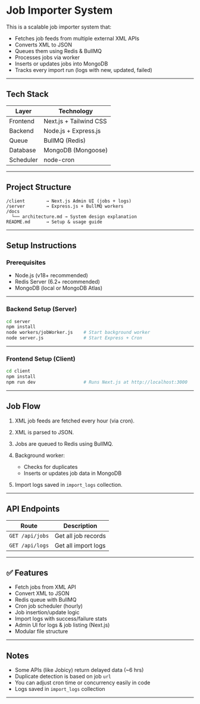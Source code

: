 # Job Importer System

This is a scalable job importer system that:

* Fetches job feeds from multiple external XML APIs
* Converts XML to JSON
* Queues them using Redis & BullMQ
* Processes jobs via worker
* Inserts or updates jobs into MongoDB
* Tracks every import run (logs with new, updated, failed)

---

## Tech Stack

| Layer     | Technology             |
| --------- | ---------------------- |
| Frontend  | Next.js + Tailwind CSS |
| Backend   | Node.js + Express.js   |
| Queue     | BullMQ (Redis)         |
| Database  | MongoDB (Mongoose)     |
| Scheduler | node-cron              |

---

## Project Structure

```
/client        → Next.js Admin UI (jobs + logs)
/server        → Express.js + BullMQ workers
/docs
  └── architecture.md → System design explanation
README.md      → Setup & usage guide
```

---

## Setup Instructions

### Prerequisites

* Node.js (v18+ recommended)
* Redis Server (6.2+ recommended)
* MongoDB (local or MongoDB Atlas)

---

### Backend Setup (Server)

```bash
cd server
npm install
node workers/jobWorker.js    # Start background worker
node server.js               # Start Express + Cron
```

---

### Frontend Setup (Client)

```bash
cd client
npm install
npm run dev                  # Runs Next.js at http://localhost:3000
```

---

## Job Flow

1. XML job feeds are fetched every hour (via cron).
2. XML is parsed to JSON.
3. Jobs are queued to Redis using BullMQ.
4. Background worker:

   * Checks for duplicates
   * Inserts or updates job data in MongoDB
5. Import logs saved in `import_logs` collection.

---

## API Endpoints

| Route           | Description         |
| --------------- | ------------------- |
| `GET /api/jobs` | Get all job records |
| `GET /api/logs` | Get all import logs |

---

## ✅ Features

* Fetch jobs from XML API
* Convert XML to JSON
* Redis queue with BullMQ
* Cron job scheduler (hourly)
* Job insertion/update logic
* Import logs with success/failure stats
* Admin UI for logs & job listing (Next.js)
* Modular file structure

---

## Notes

* Some APIs (like Jobicy) return delayed data (\~6 hrs)
* Duplicate detection is based on job `url`
* You can adjust cron time or concurrency easily in code
* Logs saved in `import_logs` collection

---

